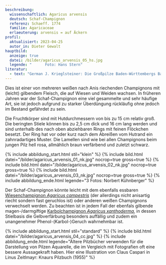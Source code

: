 ```yaml
---
beschreibung:
  wissenschaftlich: Agaricus arvensis
  deutsch: Schaf-Champignon
  referenz: Schaeff. 1774
  familie: Agaricaceae
  erlaeuterung: arvensis = auf Äckern
profil:
  aktualisiert: 2023-04-25
  autor_in: Dieter Gewalt
hauptbild:
  anzeige: true
  datei: /bilder/agaricus_arvensis_05_hs.jpg
  legende: "      Foto: Hans Stern"
literatur:
  - text: "German J. Krieglsteiner: Die Großpilze Baden-Württembergs Band 4, S. 498"
---
```



Dies ist einer von mehreren weißen nach Anis riechenden Champignons mit (leicht) gilbendem Fleisch, die auf Wiesen und Weiden wachsen. In früheren Jahren war der Schaf-Champignon eine viel gesammelte und sehr häufige Art, sie ist jedoch aufgrund zu starker Überdüngung rückläufig ohne jedoch im Bestand gefährdet zu sein.

Die Fruchtkörper sind mit Hutdurchmessern von bis zu 15 cm relativ groß. Die beringten Stiele können bis zu  2,5 cm dick und 16 cm lang werden und sind unterhalb des nach oben abziehbaren Rings mit feinen Flöckchen besetzt. Der Ring hat vor oder kurz nach dem Abreißen vom Hutrand ein zahnradartiges Muster. Die Lamellen sind wie bei allen Champignons beim jungen Pilz hell rosa, allmählich braun verfärbend und zuletzt schwarz.

{% include abbildung_start.html stil="klein" %}
{% include bild.html datei="/bilder/agaricus_arvensis_01_nk.jpg" nocrop=true gross=true %}
{% include bild.html datei="/bilder/agaricus_arvensis_02_nk.jpg" nocrop=true gross=true %}
{% include bild.html datei="/bilder/agaricus_arvensis_03_nk.jpg" nocrop=true gross=true %}
{% include abbildung_ende.html legende="3 Fotos: Norbert Kühnberger" %}

Der Schaf-Champignon könnte leicht mit dem ebenfalls essbaren [Wiesenchampignon *Agaricus campestris*](/pilze/agaricus-campestris-wiesenchampignon) (der allerdings nicht anisartig riecht sondern fast geruchlos ist) oder anderen weißen Champignons verwechselt werden. Zu beachten ist in jedem Fall der ebenfals gilbende magen-/darmgiftige [Karbolchampignon *Agaricus xanthoderma*](/pilze/agaricus-xanthoderma-karbolchampignon), in dessen Stielbasis die Gelbverfärbung besonders auffällig und zudem ein unangenehmer Phenol-(Karbol-)Geruch wahrnehmbar ist.

{% include abbildung_start.html stil="standard" %}
{% include bild.html datei="/bilder/agaricus_arvensis_04_cc.jpg" %}
{% include abbildung_ende.html legende="Ältere Pilzbücher verwenden für die Darstellung von Pilzen Aquarelle, die im Vergleich mit Fotografien oft eine bessere Aussagekraft haben. Hier eine Illustration  von Claus Caspari in Linus Zeitlmayr: Knaurs Pilzbuch (1955)" %}